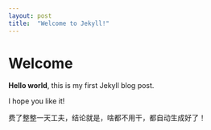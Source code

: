 ```yaml
---
layout: post
title:  "Welcome to Jekyll!"
---
```


# Welcome

**Hello world**, this is my first Jekyll blog post.

I hope you like it!

费了整整一天工夫，结论就是，啥都不用干，都自动生成好了！